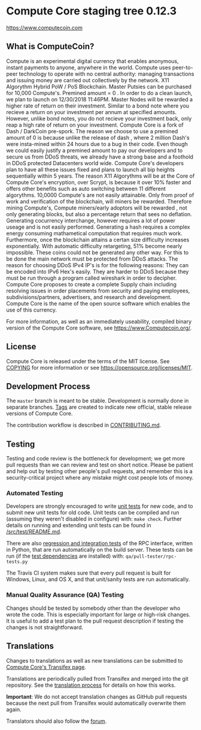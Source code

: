 Compute Core staging tree 0.12.3
===============================

https://www.computecoin.com


What is ComputeCoin?
----------------

Compute is an experimental digital currency that enables anonymous, instant payments to anyone, anywhere in the world. Compute uses peer-to-peer technology to operate with no central authority: managing transactions and issuing money are carried out collectively by the network. X11 Algorythm Hybrid PoW / PoS Blockchain. Master Putsies can be purchased for 10,000  Compute's. Premined amount = 0 . In order to do a clean launch, we plan to launch on 12/30/2018 11:46PM. Master Nodes will be rewarded a higher rate of return on their investment. Similar to a bond note where you recieve a return on your investment per annum at specified amounts. However, unlike bond notes, you do not recieve your investment back, only reap a high rate of return on your investment. Compute Core is a fork of Dash / DarkCoin pre-spork. The reason we choose to use a premined amount of 0 is because unlike the release of dash , where 2 million Dash's were insta-mined within 24 hours due to a bug in their code. Even though we could easily justify a premined amount to pay our developers and to secure us from DDoS threats, we already have a strong base and a foothold in DDoS protected Datacenters world wide. Compute Core's developers plan to have all these issues fixed and plans to launch all bip heights sequentially within 5 years.  The reason X11 Algorythms will be at the Core of Compute Core's encryption, over Scrypt, is because it over  10% faster and offers other benefits such as auto switching between 11 different algorythms. 10,0000 Compute's are not easily attainable. Only from proof of work and verification of the blockchain, will miners be rewarded. Therefore mining Compute's, Compute miners/early adoptors will be rewarded , not only generating blocks, but also a percentage return that sees no deflation. Generating cocurrency interchange, however requires a lot of power useage and is not easily performed. Generating a hash requires a complex energy consuming mathametical computation that requires much work. Furthermore, once the blockchain attains a certan size difficulty increases exponentially. With automatic difficulty retargeting, 51% become nearly impossible. These coins could not be generated any other way. For this to be done the main network must be protected from DDoS attacks. The reason for choosing DDoS IPv4 IP's is for the following reasons: They can be encoded into IPv6 Hex's easily. They are harder to DDoS because they must be run through a program called wireshark in order to decipher. Compute Core proposes to create a complete Supply chain including resolving issues in order placements from security and paying employees, subdivisions/partners, advertisers, and research and development. Compute Core is the name of the open source software which enables the use of this currency.

For more information, as well as an immediately useability, compiled binary version of
the Compute Core software, see https://www.Computecoin.org/.


License
-------

Compute Core is released under the terms of the MIT license. See [COPYING](COPYING) for more
information or see https://opensource.org/licenses/MIT.

Development Process
-------------------

The `master` branch is meant to be stable. Development is normally done in separate branches.
[Tags](https://github.com/minblock/compute/tags) are created to indicate new official,
stable release versions of Compute Core.

The contribution workflow is described in [CONTRIBUTING.md](CONTRIBUTING.md).

Testing
-------

Testing and code review is the bottleneck for development; we get more pull
requests than we can review and test on short notice. Please be patient and help out by testing
other people's pull requests, and remember this is a security-critical project where any mistake might cost people
lots of money.

### Automated Testing

Developers are strongly encouraged to write [unit tests](src/test/README.md) for new code, and to
submit new unit tests for old code. Unit tests can be compiled and run
(assuming they weren't disabled in configure) with: `make check`. Further details on running
and extending unit tests can be found in [/src/test/README.md](/src/test/README.md).

There are also [regression and integration tests](/qa) of the RPC interface, written
in Python, that are run automatically on the build server.
These tests can be run (if the [test dependencies](/qa) are installed) with: `qa/pull-tester/rpc-tests.py`

The Travis CI system makes sure that every pull request is built for Windows, Linux, and OS X, and that unit/sanity tests are run automatically.

### Manual Quality Assurance (QA) Testing

Changes should be tested by somebody other than the developer who wrote the
code. This is especially important for large or high-risk changes. It is useful
to add a test plan to the pull request description if testing the changes is
not straightforward.

Translations
------------

Changes to translations as well as new translations can be submitted to
[Compute Core's Transifex page](https://www.transifex.com/projects/p/compute/).

Translations are periodically pulled from Transifex and merged into the git repository. See the
[translation process](doc/translation_process.md) for details on how this works.

**Important**: We do not accept translation changes as GitHub pull requests because the next
pull from Transifex would automatically overwrite them again.

Translators should also follow the [forum](https://www.Computecoin.ca/forum/topic/compute-worldwide-collaboration.88/).
